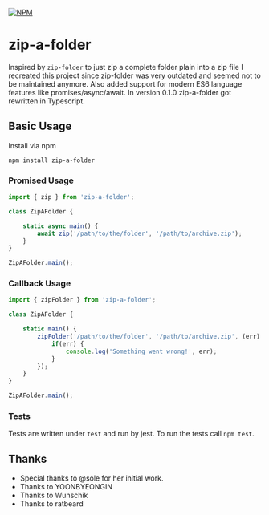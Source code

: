 [![NPM](https://nodei.co/npm/zip-a-folder.png)](https://nodei.co/npm/zip-a-folder/)

# zip-a-folder
Inspired by ``zip-folder`` to just zip a complete folder plain into a zip file I
recreated this project since zip-folder was very outdated and seemed not 
to be maintained anymore. Also added support for modern ES6 language 
features like promises/async/await.
In version 0.1.0 zip-a-folder got rewritten in Typescript.

## Basic Usage

Install via npm

```
npm install zip-a-folder
```

### Promised Usage

```js
import { zip } from 'zip-a-folder';

class ZipAFolder {

    static async main() {
        await zip('/path/to/the/folder', '/path/to/archive.zip');
    }
}

ZipAFolder.main();
```

### Callback Usage

```js
import { zipFolder } from 'zip-a-folder';

class ZipAFolder {

    static main() {
        zipFolder('/path/to/the/folder', '/path/to/archive.zip', (err) => {
            if(err) {
                console.log('Something went wrong!', err);
            }
        });
    }
}

ZipAFolder.main();
```

### Tests

Tests are written under ``test`` and run by jest. To run the tests call ``npm test``.

## Thanks

* Special thanks to @sole for her initial work.
* Thanks to YOONBYEONGIN
* Thanks to Wunschik
* Thanks to ratbeard
